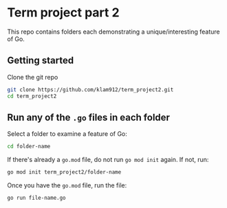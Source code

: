 # Term project part 2
This repo contains folders each demonstrating a unique/interesting feature of Go.

## Getting started
Clone the git repo
```bash
git clone https://github.com/klam912/term_project2.git
cd term_project2
```

## Run any of the `.go` files in each folder
Select a folder to examine a feature of Go:
```bash
cd folder-name
```

If there's already a `go.mod` file, do not run `go mod init` again. 
If not, run:
```bash
go mod init term_project2/folder-name
```

Once you have the `go.mod` file, run the file:
```bash
go run file-name.go
```